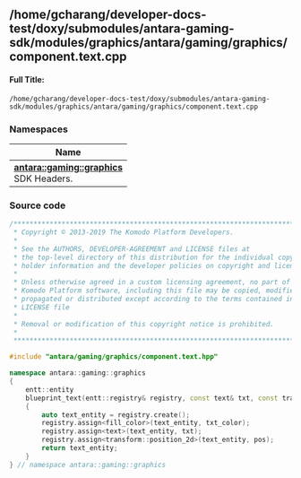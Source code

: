 

## /home/gcharang/developer-docs-test/doxy/submodules/antara-gaming-sdk/modules/graphics/antara/gaming/graphics/component.text.cpp

#### Full Title:
```
/home/gcharang/developer-docs-test/doxy/submodules/antara-gaming-sdk/modules/graphics/antara/gaming/graphics/component.text.cpp
```







### Namespaces

| Name           |
| -------------- |
| **[antara::gaming::graphics](Namespaces/namespaceantara_1_1gaming_1_1graphics.md)** <br>SDK Headers.  |
















### Source code

```cpp
/******************************************************************************
 * Copyright © 2013-2019 The Komodo Platform Developers.                      *
 *                                                                            *
 * See the AUTHORS, DEVELOPER-AGREEMENT and LICENSE files at                  *
 * the top-level directory of this distribution for the individual copyright  *
 * holder information and the developer policies on copyright and licensing.  *
 *                                                                            *
 * Unless otherwise agreed in a custom licensing agreement, no part of the    *
 * Komodo Platform software, including this file may be copied, modified,     *
 * propagated or distributed except according to the terms contained in the   *
 * LICENSE file                                                               *
 *                                                                            *
 * Removal or modification of this copyright notice is prohibited.            *
 *                                                                            *
 ******************************************************************************/

#include "antara/gaming/graphics/component.text.hpp"

namespace antara::gaming::graphics
{
    entt::entity
    blueprint_text(entt::registry& registry, const text& txt, const transform::position_2d pos, fill_color txt_color) noexcept
    {
        auto text_entity = registry.create();
        registry.assign<fill_color>(text_entity, txt_color);
        registry.assign<text>(text_entity, txt);
        registry.assign<transform::position_2d>(text_entity, pos);
        return text_entity;
    }
} // namespace antara::gaming::graphics
```




